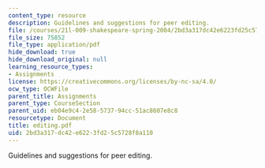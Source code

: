 ```yaml
---
content_type: resource
description: Guidelines and suggestions for peer editing.
file: /courses/21l-009-shakespeare-spring-2004/2bd3a317dc42e6223fd25c5728f8a110_editing.pdf
file_size: 75852
file_type: application/pdf
hide_download: true
hide_download_original: null
learning_resource_types:
- Assignments
license: https://creativecommons.org/licenses/by-nc-sa/4.0/
ocw_type: OCWFile
parent_title: Assignments
parent_type: CourseSection
parent_uid: eb04e9c4-2e58-5737-94cc-51ac8607e8c8
resourcetype: Document
title: editing.pdf
uid: 2bd3a317-dc42-e622-3fd2-5c5728f8a110
---
```

Guidelines and suggestions for peer editing.